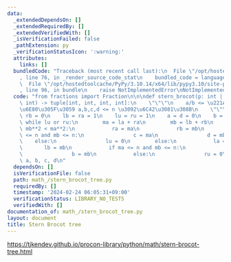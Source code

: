 ```yaml
---
data:
  _extendedDependsOn: []
  _extendedRequiredBy: []
  _extendedVerifiedWith: []
  _isVerificationFailed: false
  _pathExtension: py
  _verificationStatusIcon: ':warning:'
  attributes:
    links: []
  bundledCode: "Traceback (most recent call last):\n  File \"/opt/hostedtoolcache/PyPy/3.10.14/x64/lib/pypy3.10/site-packages/onlinejudge_verify/documentation/build.py\"\
    , line 76, in _render_source_code_stat\n    bundled_code = language.bundle(\n\
    \  File \"/opt/hostedtoolcache/PyPy/3.10.14/x64/lib/pypy3.10/site-packages/onlinejudge_verify/languages/python.py\"\
    , line 96, in bundle\n    raise NotImplementedError\nNotImplementedError\n"
  code: "from fractions import Fraction\n\n\ndef stern_brocot(p: int | Fraction, n:\
    \ int) -> tuple[int, int, int, int]:\n    \"\"\"\n    a/b <= \u221Ap <= c/d \u3092\
    \u6E80\u305F\u3059 a,b,c,d <= n \u3092\u6C42\u3081\u308B\n    \"\"\"\n    la =\
    \ rb = 0\n    lb = ra = 1\n    lu = ru = 1\n    a = d = 0\n    b = c = 1\n   \
    \ while lu or ru:\n        ma = la + ra\n        mb = lb + rb\n        if p *\
    \ mb**2 < ma**2:\n            ra = ma\n            rb = mb\n            if ma\
    \ <= n and mb <= n:\n                c = ma\n                d = mb\n        \
    \    else:\n                lu = 0\n        else:\n            la = ma\n     \
    \       lb = mb\n            if ma <= n and mb <= n:\n                a = ma\n\
    \                b = mb\n            else:\n                ru = 0\n    return\
    \ a, b, c, d\n"
  dependsOn: []
  isVerificationFile: false
  path: math_/stern_brocot_tree.py
  requiredBy: []
  timestamp: '2024-02-24 06:05:31+09:00'
  verificationStatus: LIBRARY_NO_TESTS
  verifiedWith: []
documentation_of: math_/stern_brocot_tree.py
layout: document
title: Stern Brocot tree
---
```


https://tjkendev.github.io/procon-library/python/math/stern-brocot-tree.html